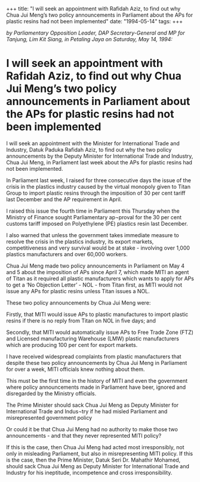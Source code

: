 +++ 
title: "I will seek an appointment with Rafidah Aziz, to find out why Chua Jui Meng’s two policy announcements in Parliament about the APs for plastic resins had not been implemented"
date: "1994-05-14"
tags:
+++

_by Parliamentary Opposition Leader, DAP Secretary-General and MP for Tanjung, Lim Kit Siang, in Petaling Jaya on Saturday, May 14, 1994:_

# I will seek an appointment with Rafidah Aziz, to find out why Chua Jui Meng’s two policy announcements in Parliament about the APs for plastic resins had not been implemented

I will seek an appointment with the Minister for International Trade and Industry, Datuk Paduka Rafidah Aziz, to find out why the two policy announcements by the Deputy Minister for International Trade and Industry, Chua Jui Meng, in Parliament last week about the APs for plastic resins had not been implemented.</u>

In Parliament last week, I raised for three consecutive days the issue of the crisis in the plastics industry caused by the virtual monopoly given to Titan Group to import plastic resins through the imposition of 30 per cent tariff last December and the AP requirement in April.

I raised this issue the fourth time in Parliament this Thursday when the Ministry of Finance sought Parliamentary ap¬proval for the 30 per cent customs tariff imposed on Polyethylene (PE) plastics resin last December.

I also warned that unless the government takes immediate measure to resolve the crisis in the plastics industry, its export markets, competitiveness and very survival would be at stake - involving over 1,000 plastics manufacturers and over 60,000 workers.

Chua Jui Meng made two policy announcements in Parliament on May 4 and 5 about the imposition of APs since April 7, which made MITI an agent of Titan as it required all plastic manufacturers which wants to apply for APs to get a ‘No Objection Letter’ - NOL - from Titan first, as MITI would not issue any APs for plastic resins unless Titan issues a NOL.

These two policy announcements by Chua Jui Meng were:

Firstly, that MITI would issue APs to plastic manufactures to import plastic resins if there is no reply from Titan on NOL in five days; and

Secondly, that MITI would automatically issue APs to Free Trade Zone (FTZ) and Licensed manufacturing Warehouse (LMW) plastic manufacturers which are producing 100 per cent for export markets.

I have received widespread complaints from plastic manufacturers that despite these two policy announcements by Chua Jui Meng in Parliament for over a week, MITI officials knew nothing about them.

This must be the first time in the history of MITI and even the government where policy announcements made in Parliament have beer, ignored and disregarded by the Ministry officials.

The Prime Minister should sack Chua Jui Meng as Deputy Minister for International Trade and Indus¬try if he had misled Parliament and misrepresented government policy

Or could it be that Chua Jui Meng had no authority to make those two announcements - and that they never represented MITI policy?

If this is the case, then Chua Jui Meng had acted most irresponsibly, not only in misleading Parliament, but also in misrepresenting MITI policy. If this is the case, then the Prime Minister, Datuk Seri Dr. Mahathir Mohamed, should sack Chua Jui Meng as Deputy Minister for International Trade and Industry for his ineptitude, incompetence and cross irresponsibility.
 
